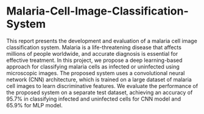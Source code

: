 # Malaria-Cell-Image-Classification-System
This report presents the development and evaluation of a malaria cell image classification system. Malaria is a life-threatening disease that affects millions of people worldwide, and accurate diagnosis is essential for effective treatment. In this project, we propose a deep learning-based approach for classifying malaria cells as infected or uninfected using microscopic images. The proposed system uses a convolutional neural network (CNN) architecture, which is trained on a large dataset of malaria cell images to learn discriminative features.
We evaluate the performance of the proposed system on a separate test dataset, achieving an accuracy of 95.7% in classifying infected and uninfected cells for CNN model and 65.9% for MLP model.

